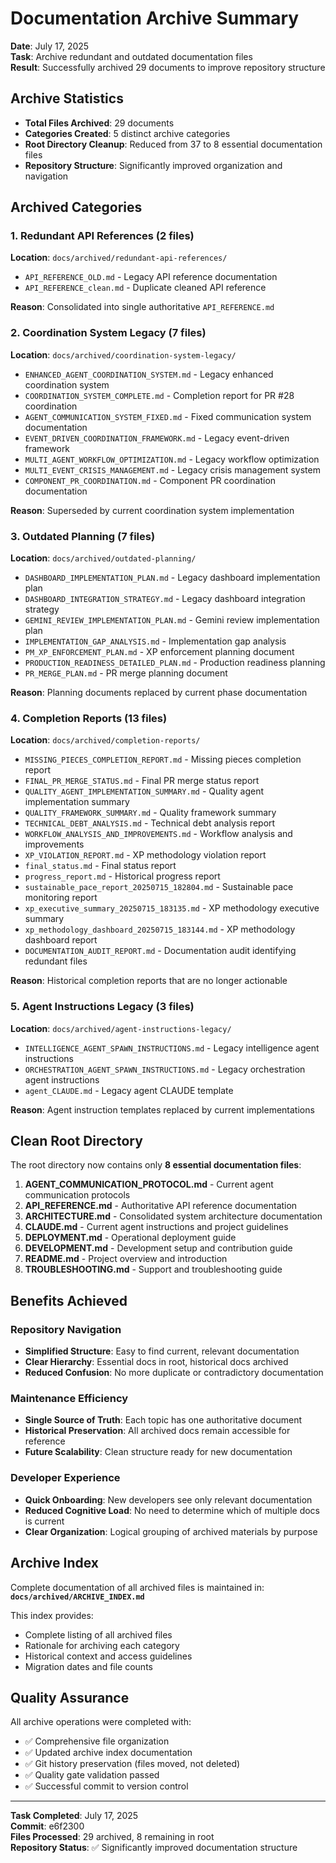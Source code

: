 # Documentation Archive Summary

**Date**: July 17, 2025  
**Task**: Archive redundant and outdated documentation files  
**Result**: Successfully archived 29 documents to improve repository structure

## Archive Statistics

- **Total Files Archived**: 29 documents
- **Categories Created**: 5 distinct archive categories
- **Root Directory Cleanup**: Reduced from 37 to 8 essential documentation files
- **Repository Structure**: Significantly improved organization and navigation

## Archived Categories

### 1. Redundant API References (2 files)
**Location**: `docs/archived/redundant-api-references/`
- `API_REFERENCE_OLD.md` - Legacy API reference documentation
- `API_REFERENCE_clean.md` - Duplicate cleaned API reference

**Reason**: Consolidated into single authoritative `API_REFERENCE.md`

### 2. Coordination System Legacy (7 files)
**Location**: `docs/archived/coordination-system-legacy/`
- `ENHANCED_AGENT_COORDINATION_SYSTEM.md` - Legacy enhanced coordination system
- `COORDINATION_SYSTEM_COMPLETE.md` - Completion report for PR #28 coordination
- `AGENT_COMMUNICATION_SYSTEM_FIXED.md` - Fixed communication system documentation
- `EVENT_DRIVEN_COORDINATION_FRAMEWORK.md` - Legacy event-driven framework
- `MULTI_AGENT_WORKFLOW_OPTIMIZATION.md` - Legacy workflow optimization
- `MULTI_EVENT_CRISIS_MANAGEMENT.md` - Legacy crisis management system
- `COMPONENT_PR_COORDINATION.md` - Component PR coordination documentation

**Reason**: Superseded by current coordination system implementation

### 3. Outdated Planning (7 files)
**Location**: `docs/archived/outdated-planning/`
- `DASHBOARD_IMPLEMENTATION_PLAN.md` - Legacy dashboard implementation plan
- `DASHBOARD_INTEGRATION_STRATEGY.md` - Legacy dashboard integration strategy
- `GEMINI_REVIEW_IMPLEMENTATION_PLAN.md` - Gemini review implementation plan
- `IMPLEMENTATION_GAP_ANALYSIS.md` - Implementation gap analysis
- `PM_XP_ENFORCEMENT_PLAN.md` - XP enforcement planning document
- `PRODUCTION_READINESS_DETAILED_PLAN.md` - Production readiness planning
- `PR_MERGE_PLAN.md` - PR merge planning document

**Reason**: Planning documents replaced by current phase documentation

### 4. Completion Reports (13 files)
**Location**: `docs/archived/completion-reports/`
- `MISSING_PIECES_COMPLETION_REPORT.md` - Missing pieces completion report
- `FINAL_PR_MERGE_STATUS.md` - Final PR merge status report
- `QUALITY_AGENT_IMPLEMENTATION_SUMMARY.md` - Quality agent implementation summary
- `QUALITY_FRAMEWORK_SUMMARY.md` - Quality framework summary
- `TECHNICAL_DEBT_ANALYSIS.md` - Technical debt analysis report
- `WORKFLOW_ANALYSIS_AND_IMPROVEMENTS.md` - Workflow analysis and improvements
- `XP_VIOLATION_REPORT.md` - XP methodology violation report
- `final_status.md` - Final status report
- `progress_report.md` - Historical progress report
- `sustainable_pace_report_20250715_182804.md` - Sustainable pace monitoring report
- `xp_executive_summary_20250715_183135.md` - XP methodology executive summary
- `xp_methodology_dashboard_20250715_183144.md` - XP methodology dashboard report
- `DOCUMENTATION_AUDIT_REPORT.md` - Documentation audit identifying redundant files

**Reason**: Historical completion reports that are no longer actionable

### 5. Agent Instructions Legacy (3 files)
**Location**: `docs/archived/agent-instructions-legacy/`
- `INTELLIGENCE_AGENT_SPAWN_INSTRUCTIONS.md` - Legacy intelligence agent instructions
- `ORCHESTRATION_AGENT_SPAWN_INSTRUCTIONS.md` - Legacy orchestration agent instructions
- `agent_CLAUDE.md` - Legacy agent CLAUDE template

**Reason**: Agent instruction templates replaced by current implementations

## Clean Root Directory

The root directory now contains only **8 essential documentation files**:

1. **AGENT_COMMUNICATION_PROTOCOL.md** - Current agent communication protocols
2. **API_REFERENCE.md** - Authoritative API reference documentation  
3. **ARCHITECTURE.md** - Consolidated system architecture documentation
4. **CLAUDE.md** - Current agent instructions and project guidelines
5. **DEPLOYMENT.md** - Operational deployment guide
6. **DEVELOPMENT.md** - Development setup and contribution guide
7. **README.md** - Project overview and introduction
8. **TROUBLESHOOTING.md** - Support and troubleshooting guide

## Benefits Achieved

### Repository Navigation
- **Simplified Structure**: Easy to find current, relevant documentation
- **Clear Hierarchy**: Essential docs in root, historical docs archived
- **Reduced Confusion**: No more duplicate or contradictory documentation

### Maintenance Efficiency
- **Single Source of Truth**: Each topic has one authoritative document
- **Historical Preservation**: All archived docs remain accessible for reference
- **Future Scalability**: Clean structure ready for new documentation

### Developer Experience
- **Quick Onboarding**: New developers see only relevant documentation
- **Reduced Cognitive Load**: No need to determine which of multiple docs is current
- **Clear Organization**: Logical grouping of archived materials by purpose

## Archive Index

Complete documentation of all archived files is maintained in:
**`docs/archived/ARCHIVE_INDEX.md`**

This index provides:
- Complete listing of all archived files
- Rationale for archiving each category
- Historical context and access guidelines
- Migration dates and file counts

## Quality Assurance

All archive operations were completed with:
- ✅ Comprehensive file organization
- ✅ Updated archive index documentation
- ✅ Git history preservation (files moved, not deleted)
- ✅ Quality gate validation passed
- ✅ Successful commit to version control

---

**Task Completed**: July 17, 2025  
**Commit**: e6f2300  
**Files Processed**: 29 archived, 8 remaining in root  
**Repository Status**: ✅ Significantly improved documentation structure